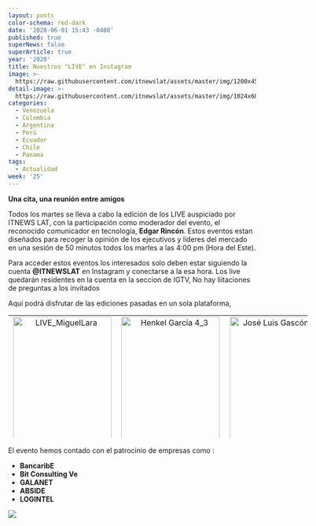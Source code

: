 ```yaml
---
layout: posts
color-schema: red-dark
date: '2020-06-01 15:43 -0400'
published: true
superNews: false
superArticle: true
year: '2020'
title: Nuestros "LIVE" en Instagram
image: >-
  https://raw.githubusercontent.com/itnewslat/assets/master/img/1200x450/Instagram-live.jpg
detail-image: >-
  https://raw.githubusercontent.com/itnewslat/assets/master/img/1024x680/Instagram-live-g.jpg
categories:
  - Venezuela
  - Colombia
  - Argentina
  - Perú
  - Ecuador
  - Chile
  - Panama
tags:
  - Actualidad
week: '25'
---
```

**Una cita, una reunión entre amigos**

Todos los martes se lleva a cabo la edición de los LIVE auspiciado por ITNEWS LAT, con la participación como moderador del evento, el reconocido comunicador en tecnología, **Edgar Rincón**. Estos eventos estan diseñados para recoger la opinión de los ejecutivos y líderes del mercado en una sesión de 50 minutos todos los martes a las 4:00 pm (Hora del Este).

Para acceder estos eventos los interesados solo deben estar siguiendo la cuenta **@ITNEWSLAT** en Instagram y conectarse a la esa hora. Los live quedarán residentes en la cuenta en la seccion de IGTV, No hay liitaciones de preguntas a los invitados

Aquí podrá disfrutar de las ediciones pasadas en un sola plataforma, 
<center>
<table style="height: 250px; width: 609px;" width="609">
<tbody>
<tr>
<td style="text-align: center;"><a href="https://www.instagram.com/tv/CA8mMxxnNzR/?utm_source=ig_web_copy_link"><img class="alignleft wp-image-68325 size-full" src="http://www.ciberespacio.com.ve/wp-content/uploads/2020/06/LIVE_MiguelLara-e1592507741574.jpg" alt="LIVE_MiguelLara" width="200" height="250" /></a></td>
<td style="text-align: center;"><a href="https://www.instagram.com/tv/CBOo1lynOPj/?utm_source=ig_web_copy_link"><img class="alignleft wp-image-68324 size-full" src="http://www.ciberespacio.com.ve/wp-content/uploads/2020/06/Henkel-García-4_3-e1592507714843.jpg" alt="Henkel García 4_3" width="200" height="250" /></a></td>
<td style="text-align: center;"><a href="https://www.instagram.com/tv/CBgrRxOnsFN/?utm_source=ig_web_copy_link"><img class="alignleft wp-image-68326 size-full" src="http://www.ciberespacio.com.ve/wp-content/uploads/2020/06/José-Luis-Gascón4_3-e1592508052745.jpg" alt="José Luis Gascón4_3" width="200" height="250" /></a></td>
</tr>
<tr>
<td> <a href="https://www.instagram.com/tv/CByrYa8HTP3/?utm_source=ig_web_copy_link"><img class="alignleft wp-image-68329 size-full" src="http://www.ciberespacio.com.ve/wp-content/uploads/2020/06/Mariadela_Larrazabal_4_3-e1592571945107.jpg" alt="Mariadela_Larrazabal_4_3" width="200" height="250" /></a></td>
<td> <a href="https://www.instagram.com/tv/CCEwrKJnpxL/?utm_source=ig_web_copy_link"><img class="alignleft wp-image-68332 size-full" src="http://www.ciberespacio.com.ve/wp-content/uploads/2020/06/EduardoRG_HOY_4_3-e1593695885456.jpg" alt="EduardoRG_HOY_4_3" width="200" height="250" /></a></td>
<td> <a href="https://www.instagram.com/tv/CCWu5Nwn9-8/?utm_source=ig_web_copy_link"><img class="alignleft wp-image-68333 size-full" src="http://www.ciberespacio.com.ve/wp-content/uploads/2020/06/Sebastián-Jasminoy_4_3-e1593695932289.jpg" alt="Sebastián Jasminoy_4_3" width="200" height="250" /></a></td>
</tr>
<tr>
<td> <a href="https://www.instagram.com/tv/CCowgvdnCpH/?utm_source=ig_web_copy_link"><img class="alignleft wp-image-68334 size-full" src="http://www.ciberespacio.com.ve/wp-content/uploads/2020/07/Luis-Lubeck_4_3-e1594724952207.jpg" alt="Luis Lubeck_4_3" width="200" height="250" /></a></td>
<td> <a href="https://www.instagram.com/tv/CC6xiHkHRrm/?utm_source=ig_web_copy_link"><img class="alignleft wp-image-68335 size-full" src="http://www.ciberespacio.com.ve/wp-content/uploads/2020/07/GERMANPACHECO_4_3-1-e1595443546558.jpg" alt="GERMANPACHECO_4_3 (1)" width="200" height="250" /></a></td>
<td> <a href="https://www.instagram.com/tv/CDM0W1_HCF6/?utm_source=ig_web_copy_link"><img class="alignleft size-full wp-image-68337" src="http://www.ciberespacio.com.ve/wp-content/uploads/2020/07/Magdalena_hoy_4_3-e1596120401559.jpg" alt="Magdalena_hoy_4_3" width="200" height="250" /></a></td>
</tr>
<tr>
<td></td>
<td></td>
<td></td>
</tr>
</tbody>
</table>
</center>

El evento hemos contado con el patrocinio de empresas como :

- **BancaribE**
- **Bit Consulting Ve**
- **GALANET**
- **ABSIDE**
- **LOGINTEL**



<img src="https://tracker.metricool.com/c3po.jpg?hash=56f88a41e39ab42c063cc51676587a04"/>
